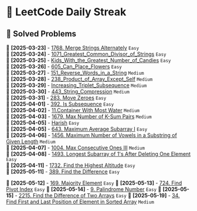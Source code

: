 # 🚀 LeetCode Daily Streak

## 📌 Solved Problems
📌 **[2025-03-23]** - [1768. Merge Strings Alternately](LeetCode/Easy/2025-03-23/README.md) `Easy`  
📌 **[2025-03-24]** - [1071_Greatest_Common_Divisor_of_Strings](LeetCode/Easy/2025-03-24/README.md) `Easy`  
📌 **[2025-03-25]** - [Kids_With_the_Greatest_Number_of_Candies](LeetCode/Easy/2025-03-25/README.md) `Easy`  
📌 **[2025-03-26]** - [605_Can_Place_Flowers](LeetCode/Easy/2025-03-26/README.md) `Easy`  
📌 **[2025-03-27]** - [151_Reverse_Words_in_a_String](LeetCode/Medium/2025-03-27/README.md) `Medium`  
📌 **[2025-03-28]** - [238_Product_of_Array_Except_Self](LeetCode/Medium/2025-03-28/README.md) `Medium`  
📌 **[2025-03-29]** - [Increasing_Triplet_Subsequence](LeetCode/Medium/2025-03-29/README.md) `Medium`  
📌 **[2025-03-30]** - [443_String_Compression](LeetCode/Medium/2025-03-30/README.md) `Medium`  
📌 **[2025-03-31]** - [283. Move Zeroes](LeetCode/Easy/2025-03-31/README.md) `Easy`  
📌 **[2025-04-01]** - [392. Is Subsequence](LeetCode/Easy/2025-04-01/README.md) `Easy`  
📌 **[2025-04-02]** - [11.Container With Most Water](LeetCode/Medium/2025-04-02/README.md) `Medium`  
📌 **[2025-04-03]** - [1679. Max Number of K-Sum Pairs](LeetCode/Medium/2025-04-03/README.md) `Medium`  
📌 **[2025-04-05]** - [Harish](LeetCode/Easy/2025-04-05/README.md) `Easy`  
📌 **[2025-04-05]** - [643. Maximum Average Subarray I](LeetCode/Easy/2025-04-05/README.md) `Easy`  
📌 **[2025-04-06]** - [1456. Maximum Number of Vowels in a Substring of Given Length](LeetCode/Medium/2025-04-06/README.md) `Medium`  
📌 **[2025-04-07]** - [1004. Max Consecutive Ones III](LeetCode/Medium/2025-04-07/README.md) `Medium`  
📌 **[2025-04-08]** - [1493. Longest Subarray of 1's After Deleting One Element](LeetCode/Easy/2025-04-08/README.md) `Easy`  
📌 **[2025-04-11]** - [1732. Find the Highest Altitude](LeetCode/Easy/2025-04-11/README.md) `Easy`  
📌 **[2025-05-11]** - [389. Find the Difference](LeetCode/Easy/2025-05-11/README.md) `Easy`  
  
📌 **[2025-05-12]** - [169. Majority Element](LeetCode/Easy/2025-05-12/README.md) `Easy`
  📌 **[2025-05-13]** - [724. Find Pivot Index](LeetCode/Easy/2025-05-13/README.md) `Easy`
  📌 **[2025-05-14]** - [9. Palindrome Number](LeetCode/Easy/2025-05-14/README.md) `Easy`
  📌 **[2025-05-15]** - [2215. Find the Difference of Two Arrays](LeetCode/Easy/2025-05-15/README.md) `Easy`
  📌 **[2025-05-19]** - [34. Find First and Last Position of Element in Sorted Array](LeetCode/Medium/2025-05-19/README.md) `Medium`
  
